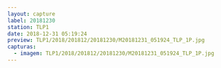 ```yaml
---
layout: capture
label: 20181230
station: TLP1
date: 2018-12-31 05:19:24
preview: TLP1/2018/201812/20181230/M20181231_051924_TLP_1P.jpg
capturas:
  - imagem: TLP1/2018/201812/20181230/M20181231_051924_TLP_1P.jpg
---
```

